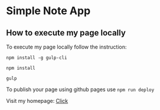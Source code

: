 # Simple Note App



## How to execute my page locally

To execute my page locally follow the instruction:

`npm install -g gulp-cli`

`npm install`

`gulp`

To publish your page using github pages use `npm run deploy`


Visit my homepage: [Click](https://annamazurek.github.io/)
